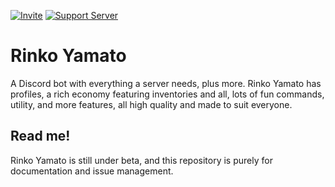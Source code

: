 [![Invite](https://img.shields.io/badge/invite-rinkoyamato-yellow.svg)](https://discordapp.com/oauth2/authorize?client_id=582281998312407060&scope=bot&permissions=2146958591)
[![Support Server](https://img.shields.io/badge/need%20support%3F-join%20the%20discord-yellow.svg)](https://discord.gg/hB7xVNK)

# Rinko Yamato
A Discord bot with everything a server needs, plus more. Rinko Yamato has profiles, a rich economy featuring inventories and all, lots of fun commands, utility, and more features, all high quality and made to suit everyone.
  
## Read me!
Rinko Yamato is still under beta, and this repository is purely for documentation and issue management.
